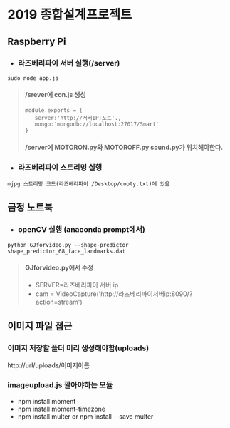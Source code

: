 # 2019 종합설계프로젝트


Raspberry Pi
------------

+ ### 라즈베리파이 서버 실행(/server)
```
sudo node app.js
```
> #### /srever에 con.js 생성
>```
>module.exports = {
>    server:'http://서버IP:포트'.,
>    mongo:'mongodb://localhost:27017/Smart'
>}
>```
> #### /server에 MOTORON.py와 MOTOROFF.py sound.py가 위치해야한다.

+ ### 라즈베리파이 스트리밍 실행
```
mjpg 스트리밍 코드(라즈베리파이 /Desktop/copty.txt)에 있음
```


금정 노트북
-----------
+ ### openCV 실행 (anaconda prompt에서)
```
python GJforvideo.py --shape-predictor shape_predictor_68_face_landmarks.dat
```
> #### GJforvideo.py에서 수정
> * SERVER=라즈베리파이 서버 ip
> * cam = VideoCapture('http://라즈베리파이서버ip:8090/?action=stream')


이미지 파일 접근
-----------
### 이미지 저장할 폴더 미리 생성해야함(uploads)
http://url/uploads/이미지이름

### imageupload.js 깔아야하는 모듈

 * npm install moment
 * npm install moment-timezone
 * npm install multer or npm install --save multer
